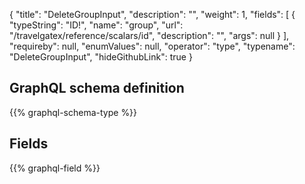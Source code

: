 {
  "title": "DeleteGroupInput",
  "description": "",
  "weight": 1,
  "fields": [
    {
      "typeString": "ID!",
      "name": "group",
      "url": "/travelgatex/reference/scalars/id",
      "description": "",
      "args": null
    }
  ],
  "requireby": null,
  "enumValues": null,
  "operator": "type",
  "typename": "DeleteGroupInput",
  "hideGithubLink": true
}
## GraphQL schema definition

{{% graphql-schema-type %}}

## Fields

{{% graphql-field %}}
